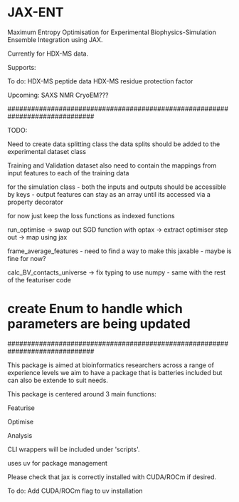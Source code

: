 # JAX-ENT
Maximum Entropy Optimisation for Experimental Biophysics-Simulation Ensemble Integration using JAX.

Currently for HDX-MS data.

Supports:

To do:
HDX-MS peptide data
HDX-MS residue protection factor

Upcoming:
SAXS
NMR
CryoEM???


##############################################################################


TODO:

Need to create data splitting class 
the data splits should be added to the experimental dataset class

Training and Validation dataset also need to contain the mappings from input features to each of the training data

 for the simulation class - both the inputs and outputs should be accessible by keys - output features can stay as an array until its accessed via a property decorator

for now just keep the loss functions as indexed functions





run_optimise -> swap out SGD function with optax
-> extract optimiser step out
-> map using jax

frame_average_features - need to find a way to make this jaxable - maybe is fine for now?

calc_BV_contacts_universe -> fix typing to use numpy - same with the rest of the featuriser code

# create Enum to handle which parameters are being updated

##############################################################################





This package is aimed at bioinformatics researchers across a range of experience levels we aim to have a package that is batteries included but can also be extende to suit needs.


This package is centered around 3 main functions:

Featurise

Optimise 

Analysis


CLI wrappers will be included under 'scripts'.


uses uv for package management

Please check that jax is correctly installed with CUDA/ROCm if desired.

To do:
Add CUDA/ROCm flag to uv installation

